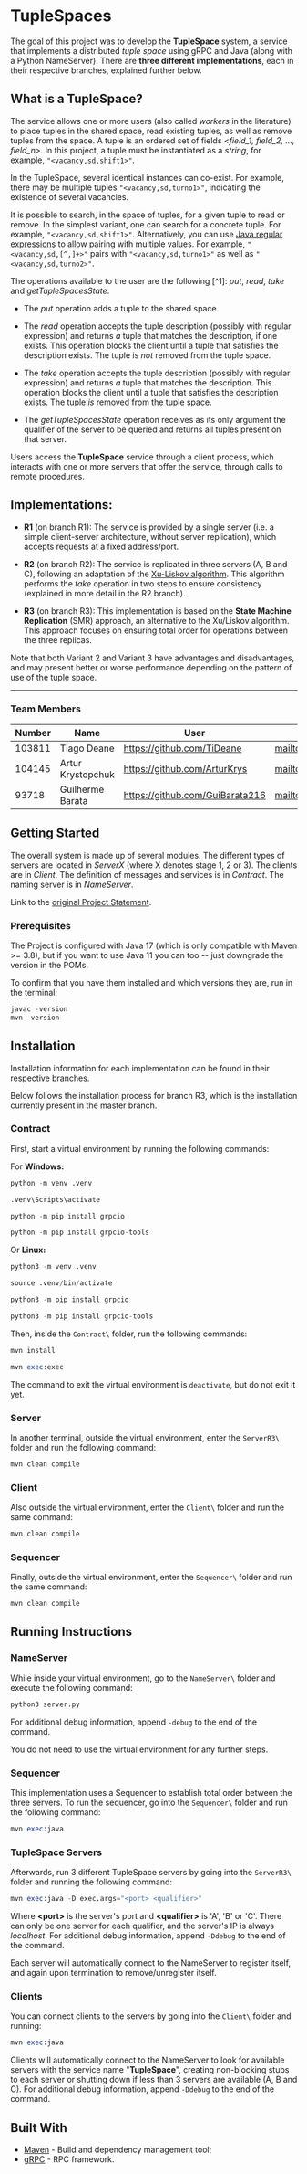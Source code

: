 # TupleSpaces

The goal of this project was to develop the **TupleSpace** system, a service that implements a distributed _tuple space_ using gRPC and Java (along with a Python NameServer). There are **three different implementations**, each in their respective branches, explained further below.

## What is a TupleSpace?

The service allows one or more users (also called _workers_ in the literature) to place tuples in the shared space, read existing tuples, as well as remove tuples from the space. A tuple is an ordered set of fields _<field_1, field_2, ..., field_n>_.
In this project, a tuple must be instantiated as a _string_, for example, `"<vacancy,sd,shift1>"`.

In the TupleSpace, several identical instances can co-exist.
For example, there may be multiple tuples `"<vacancy,sd,turno1>"`, indicating the existence of several vacancies.

It is possible to search, in the space of tuples, for a given tuple to read or remove.
In the simplest variant, one can search for a concrete tuple. For example, `"<vacancy,sd,shift1>"`.
Alternatively, you can use [Java regular expressions](https://docs.oracle.com/javase/8/docs/api/java/util/regex/Pattern.html#sum) to allow pairing with multiple values. For example, `"<vacancy,sd,[^,]+>"` pairs with `"<vacancy,sd,turno1>"` as well as `"<vacancy,sd,turno2>"`.

The operations available to the user are the following [^1]: _put_, _read_, _take_ and _getTupleSpacesState_.

* The *put* operation adds a tuple to the shared space.

* The *read* operation accepts the tuple description (possibly with regular expression) and returns *a* tuple that matches the description, if one exists. This operation blocks the client until a tuple that satisfies the description exists. The tuple is *not* removed from the tuple space.

* The *take* operation accepts the tuple description (possibly with regular expression) and returns *a* tuple that matches the description. This operation blocks the client until a tuple that satisfies the description exists. The tuple *is* removed from the tuple space.

* The *getTupleSpacesState* operation receives as its only argument the qualifier of the server to be queried and returns all tuples present on that server.

Users access the **TupleSpace** service through a client process, which interacts
with one or more servers that offer the service, through calls to remote procedures.

## Implementations:

* **R1** (on branch R1): The service is provided by a single server (i.e. a simple client-server architecture, without server replication), which accepts requests at a fixed address/port.

* **R2** (on branch R2): The service is replicated in three servers (A, B and C), following an adaptation of the [Xu-Liskov algorithm](http://www.ai.mit.edu/projects/aries/papers/programming/linda.pdf). This algorithm performs the _take_ operation in two steps to ensure consistency (explained in more detail in the R2 branch).

* **R3** (on branch R3): This implementation is based on the **State Machine Replication** (SMR) approach, an alternative to the Xu/Liskov algorithm. This approach focuses on ensuring total order for operations between the three replicas.

Note that both Variant 2 and Variant 3 have advantages and disadvantages, and may present better or worse performance depending on the pattern of use of the tuple space.

---------

### Team Members

| Number | Name              | User                             | Email                                 |
|--------|-------------------|----------------------------------|---------------------------------------|
| 103811 | Tiago Deane       | <https://github.com/TiDeane>     | <mailto:tiagodeane@tecnico.ulisboa.pt>|
| 104145 | Artur Krystopchuk | <https://github.com/ArturKrys>   | <mailto:arturkrystopchuk@tecnico.ulisboa.pt>|
| 93718  | Guilherme Barata  | <https://github.com/GuiBarata216>| <mailto:guilherme.barata@tecnico.ulisboa.pt>|

## Getting Started

The overall system is made up of several modules. The different types of servers are located in _ServerX_ (where X denotes stage 1, 2 or 3). 
The clients are in _Client_.
The definition of messages and services is in _Contract_. The naming server is in _NameServer_.

Link to the [original Project Statement](https://github.com/tecnico-distsys/TupleSpaces/blob/master/tuplespaces.md).

### Prerequisites

The Project is configured with Java 17 (which is only compatible with Maven >= 3.8), but if you want to use Java 11 you
can too -- just downgrade the version in the POMs.

To confirm that you have them installed and which versions they are, run in the terminal:

```s
javac -version
mvn -version
```

## Installation

Installation information for each implementation can be found in their respective branches.

Below follows the installation process for branch R3, which is the installation currently present in the master branch.

### Contract

First, start a virtual environment by running the following commands:

For **Windows:**
```s
python -m venv .venv

.venv\Scripts\activate

python -m pip install grpcio

python -m pip install grpcio-tools
```

Or **Linux:**
```s
python3 -m venv .venv

source .venv/bin/activate

python3 -m pip install grpcio

python3 -m pip install grpcio-tools
```

Then, inside the ``Contract\`` folder, run the following commands:

```s
mvn install

mvn exec:exec
```

The command to exit the virtual environment is ``deactivate``, but do not exit it yet.

### Server

In another terminal, outside the virtual environment, enter the ``ServerR3\`` folder and run the following command:

```s
mvn clean compile
```

### Client

Also outside the virtual environment, enter the ``Client\`` folder and run the same command:

```s
mvn clean compile
```

### Sequencer

Finally, outside the virtual environment, enter the ``Sequencer\`` folder and run the same command:

```s
mvn clean compile
```

## Running Instructions

### NameServer

While inside your virtual environment, go to the ``NameServer\`` folder and execute the following command:

```s
python3 server.py
```

For additional debug information, append ``-debug`` to the end of the command.

You do not need to use the virtual environment for any further steps.

### Sequencer

This implementation uses a Sequencer to establish total order between the three servers. To run the sequencer, go into the ``Sequencer\`` folder and run the following command:

```s
mvn exec:java
``` 

### TupleSpace Servers

Afterwards, run 3 different TupleSpace servers by going into the ``ServerR3\`` folder and running the following command:

```s
mvn exec:java -D exec.args="<port> <qualifier>"
``` 

Where **\<port\>** is the server's port and **\<qualifier\>** is 'A', 'B' or 'C'. There can only be one server for each qualifier, and the server's IP is always _localhost_. For additional debug information, append ``-Ddebug`` to the end of the command.

Each server will automatically connect to the NameServer to register itself, and again upon termination to remove/unregister itself.

### Clients

You can connect clients to the servers by going into the ``Client\`` folder and running:

```s
mvn exec:java
```

Clients will automatically connect to the NameServer to look for available servers with the service name "**TupleSpace**", creating non-blocking stubs to each server or shutting down if less than 3 servers are available (A, B and C). For additional debug information, append ``-Ddebug`` to the end of the command.

## Built With

* [Maven](https://maven.apache.org/) - Build and dependency management tool;
* [gRPC](https://grpc.io/) - RPC framework.
